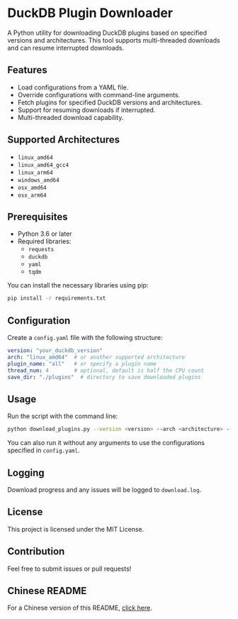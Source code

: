 # DuckDB Plugin Downloader

A Python utility for downloading DuckDB plugins based on specified versions and architectures. This tool supports multi-threaded downloads and can resume interrupted downloads.

## Features

- Load configurations from a YAML file.
- Override configurations with command-line arguments.
- Fetch plugins for specified DuckDB versions and architectures.
- Support for resuming downloads if interrupted.
- Multi-threaded download capability.

## Supported Architectures

- `linux_amd64`
- `linux_amd64_gcc4`
- `linux_arm64`
- `windows_amd64`
- `osx_amd64`
- `osx_arm64`

## Prerequisites

- Python 3.6 or later
- Required libraries:
  - `requests`
  - `duckdb`
  - `yaml`
  - `tqdm`

You can install the necessary libraries using pip:

```bash
pip install -r requirements.txt
```

## Configuration

Create a `config.yaml` file with the following structure:

```yaml
version: "your_duckdb_version"
arch: "linux_amd64"  # or another supported architecture
plugin_name: "all"   # or specify a plugin name
thread_num: 4        # optional, default is half the CPU count
save_dir: "./plugins"  # directory to save downloaded plugins
```

## Usage

Run the script with the command line:

```bash
python download_plugins.py --version <version> --arch <architecture> --plugin_name <plugin_name> --thread_num <number_of_threads> --save_dir <save_directory>
```

You can also run it without any arguments to use the configurations specified in `config.yaml`.

## Logging

Download progress and any issues will be logged to `download.log`.

## License

This project is licensed under the MIT License.

## Contribution

Feel free to submit issues or pull requests!

## Chinese README

For a Chinese version of this README, [click here](readme_cn.md).
